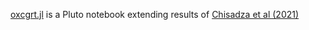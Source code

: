 [oxcgrt.jl](https://ubcecon.github.io/covid-chisadzaetal/oxcgrt.html) is a Pluto notebook extending results of [Chisadza et al (2021)](https://www.mdpi.com/2071-1050/13/6/3042/htm)
